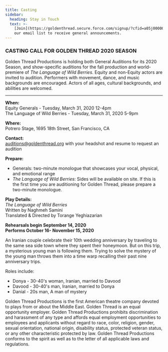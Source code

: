 ```yaml
---
title: Casting
sidebar:
  heading: Stay in Touch
  text: >-
    [Join](https://goldenthread.secure.force.com/signup/?cfid=a05j000000LsdhQAAR)
    our email list to receive general announcements.
---
```

### CASTING CALL FOR GOLDEN THREAD 2020 SEASON

Golden Thread Productions is holding both General Auditions for its 2020 Season, and show-specific auditions for the fall production and world-premiere of *The Language of Wild Berries*. Equity and non-Equity actors are invited to audition. Performers with movement, dance, and music backgrounds are encouraged. Actors of all ages, cultural backgrounds, and abilities are welcomed. 

---

**When:**  
Equity Generals - Tuesday, March 31, 2020 12-4pm  
The Language of Wild Berries - Tuesday, March 31, 2020 5-9pm 

**Where:**  
Potrero Stage, 1695 18th Street, San Francisco, CA 

**Contact:**  
auditions@goldenthread.org with your headshot and resume to request an audition 

**Prepare:**  
- Generals: two-minute monologue that showcases your vocal, physical, and emotional range  
- *The Language of Wild Berries*: Sides will be available on site. If this is the first time you are auditioning for Golden Thread, please prepare a two-minute monologue.

**Play Details:**  
*The Language of Wild Berries*  
Written by Naghmeh Samini  
Translated & Directed by Torange Yeghiazarian

**Rehearsals begin September 14, 2020  
Performs October 16- November 15, 2020**

An Iranian couple celebrate their 10th wedding anniversary by traveling to the same sea side town where they spent their honeymoon. But on this trip, a mysterious young man is following them. Trying to solve the mystery of the young man throws them into a time warp recalling their past nine anniversary trips.

Roles include:  
- Donya - 30-40's woman, Iranian, married to Davood  
- Davood - 30-40's man, Iranian, married to Donya  
- Danial - 20s man, A man of mystery

Golden Thread Productions is the first American theatre company devoted to plays from or about the Middle East. Golden Thread is an equal opportunity employer. Golden Thread Productions prohibits discrimination and harassment of any type and affords equal employment opportunities to employees and applicants without regard to race, color, religion, gender, sexual orientation, national origin, disability status, protected veteran status, or any other characteristic protected by law. Golden Thread Productions conforms to the spirit as well as to the letter of all applicable laws and regulations.

